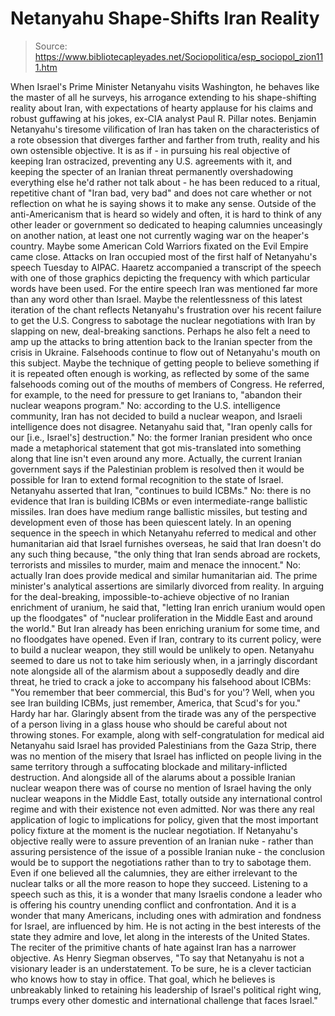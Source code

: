 # Netanyahu Shape-Shifts Iran Reality

> Source: https://www.bibliotecapleyades.net/Sociopolitica/esp_sociopol_zion111.htm

When Israel's Prime
Minister Netanyahu visits Washington,
he behaves
like the master of all he surveys,
his arrogance
extending to his shape-shifting reality about
Iran,
with expectations of hearty applause
for
his claims and robust guffawing at his
jokes,
ex-CIA analyst Paul R. Pillar notes.
Benjamin Netanyahu's tiresome
vilification of Iran has taken on the characteristics of a rote
obsession that diverges farther and farther from truth, reality and
his own ostensible objective.
It is as if - in pursuing his real
objective of keeping Iran ostracized, preventing any U.S. agreements
with it, and keeping the specter of an Iranian threat permanently
overshadowing everything else he'd rather not talk about - he has
been reduced to a ritual, repetitive chant of "Iran bad, very bad"
and does not care whether or not reflection on what he is saying
shows it to make any sense.
Outside of the anti-Americanism that is
heard so widely and often, it is hard to think of any other leader
or government so dedicated to heaping calumnies unceasingly on
another nation, at least one not currently waging war on the
heaper's country.
Maybe some American Cold Warriors
fixated on the Evil Empire came close.
Attacks on Iran occupied most of the
first half of Netanyahu's speech Tuesday to
AIPAC.
Haaretz accompanied a
transcript of the speech with one of those graphics depicting
the frequency with which particular words have been used. For the
entire speech Iran was mentioned far more than any word
other than Israel.
Maybe the relentlessness of this latest
iteration of the chant reflects Netanyahu's frustration over his
recent failure to get the U.S. Congress to sabotage the nuclear
negotiations with Iran by slapping on new, deal-breaking sanctions.
Perhaps he also felt a need to amp up
the attacks to bring attention back to the Iranian specter from the
crisis in Ukraine.
Falsehoods continue to flow out of
Netanyahu's mouth on this subject. Maybe the technique of getting
people to believe something if it is repeated often enough is
working, as reflected by some of the same falsehoods coming out of
the mouths of members of Congress.
He referred, for example, to the need
for pressure to get Iranians to,
"abandon their nuclear weapons
program."
No:
according to the U.S. intelligence community, Iran has not
decided to build a nuclear weapon, and Israeli intelligence does not
disagree.
Netanyahu said that,
"Iran openly calls for our [i.e.,
Israel's] destruction."
No: the former Iranian president who
once made a metaphorical statement that got mis-translated into
something along that line isn't even around any more.
Actually,
the current Iranian government says if the Palestinian problem
is resolved then it would be possible for Iran to extend formal
recognition to the state of Israel.
Netanyahu asserted that Iran,
"continues to build ICBMs."
No:
there is no evidence that Iran is building ICBMs or even
intermediate-range ballistic missiles. Iran does have medium range
ballistic missiles, but testing and development even of those has
been quiescent lately.
In an opening sequence in the speech in
which Netanyahu referred to medical and other humanitarian aid that
Israel furnishes overseas, he said that Iran doesn't do any such
thing because,
"the only thing that Iran sends
abroad are rockets, terrorists and missiles to murder, maim and
menace the innocent."
No: actually
Iran does provide medical and similar humanitarian aid.
The prime minister's analytical
assertions are similarly divorced from reality. In arguing for the
deal-breaking, impossible-to-achieve objective of no Iranian
enrichment of uranium, he said that,
"letting Iran enrich uranium would
open up the floodgates" of "nuclear proliferation in the Middle
East and around the world."
But Iran already has been enriching
uranium for some time, and no floodgates have opened.
Even if Iran, contrary to its current
policy, were to build a nuclear weapon,
they still would be unlikely to open.
Netanyahu seemed to dare us not to take
him seriously when, in a jarringly discordant note alongside all of
the alarmism about a supposedly deadly and dire threat, he tried to
crack a joke to accompany his falsehood about ICBMs:
"You remember that beer commercial,
this Bud's for you'? Well, when you see Iran building ICBMs,
just remember, America, that Scud's for you."
Hardy har har.
Glaringly absent from the tirade was any
of the perspective of a person living in a glass house who should be
careful about not throwing stones.
For example, along with
self-congratulation for medical aid Netanyahu said Israel has
provided Palestinians from the Gaza Strip, there was no mention of
the misery that Israel has inflicted on people living in the same
territory through a suffocating blockade and military-inflicted
destruction.
And alongside all of the alarums about a
possible Iranian nuclear weapon there was of course no mention of
Israel having the only nuclear weapons in the Middle East, totally
outside any international control regime and with their existence
not even admitted.
Nor was there any real application of
logic to implications for policy, given that the most important
policy fixture at the moment is the nuclear negotiation.
If
Netanyahu's objective really were to assure prevention of an Iranian
nuke - rather than assuring persistence of the issue of a
possible Iranian nuke - the conclusion would be to support the
negotiations rather than to try to sabotage them.
Even if one believed all the calumnies,
they are either irrelevant to the nuclear talks or all the more
reason to hope they succeed.
Listening to a speech such as this, it
is a wonder that many Israelis condone a leader who is offering his
country unending conflict and confrontation. And it is a wonder that
many Americans, including ones with admiration and fondness for
Israel, are influenced by him.
He is not acting in the best
interests of the state they admire and love, let along in the
interests of the United States. The reciter of the primitive chants of
hate against Iran has a narrower objective.
As Henry Siegman
observes,
"To say that Netanyahu is not a
visionary leader is an understatement. To be sure, he is a clever tactician
who knows how to stay in office.
That goal, which he believes is
unbreakably linked to retaining his leadership of Israel's
political right wing, trumps every other domestic and
international challenge that faces Israel."
